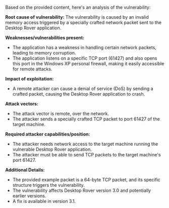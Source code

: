 Based on the provided content, here's an analysis of the vulnerability:

**Root cause of vulnerability:**
The vulnerability is caused by an invalid memory access triggered by a specially crafted network packet sent to the Desktop Rover application.

**Weaknesses/vulnerabilities present:**
- The application has a weakness in handling certain network packets, leading to memory corruption.
- The application listens on a specific TCP port (61427) and also opens this port in the Windows XP personal firewall, making it easily accessible for remote attacks.

**Impact of exploitation:**
- A remote attacker can cause a denial of service (DoS) by sending a crafted packet, causing the Desktop Rover application to crash.

**Attack vectors:**
- The attack vector is remote, over the network.
- The attacker sends a specially crafted TCP packet to port 61427 of the target machine.

**Required attacker capabilities/position:**
- The attacker needs network access to the target machine running the vulnerable Desktop Rover application.
- The attacker must be able to send TCP packets to the target machine's port 61427.

**Additional Details:**
- The provided example packet is a 64-byte TCP packet, and its specific structure triggers the vulnerability.
- The vulnerability affects Desktop Rover version 3.0 and potentially earlier versions.
- A fix is available in version 3.1.